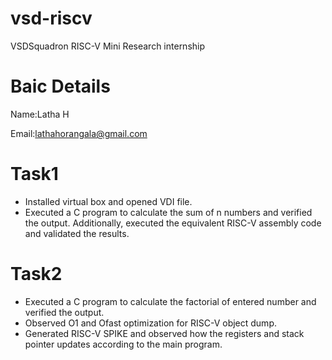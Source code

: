# vsd-riscv
VSDSquadron RISC-V  Mini Research internship
# Baic Details
Name:Latha H

Email:lathahorangala@gmail.com

 # Task1
* Installed virtual box and opened VDI file.
* Executed a C program to calculate the sum of n numbers and verified the output. Additionally, executed the equivalent RISC-V assembly code and validated the results.
 # Task2
* Executed a C program to calculate the factorial of entered number and verified the output. 
* Observed O1 and Ofast optimization for RISC-V object dump.
* Generated RISC-V SPIKE and observed how the registers and stack pointer updates according to the main program.


